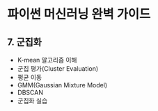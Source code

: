 파이썬 머신러닝 완벽 가이드
=============================
## 7. 군집화
- K-mean 알고리즘 이해
- 군집 평가(Cluster Evaluation)
- 평균 이동
- GMM(Gaussian Mixture Model)
- DBSCAN
- 군집화 실습
